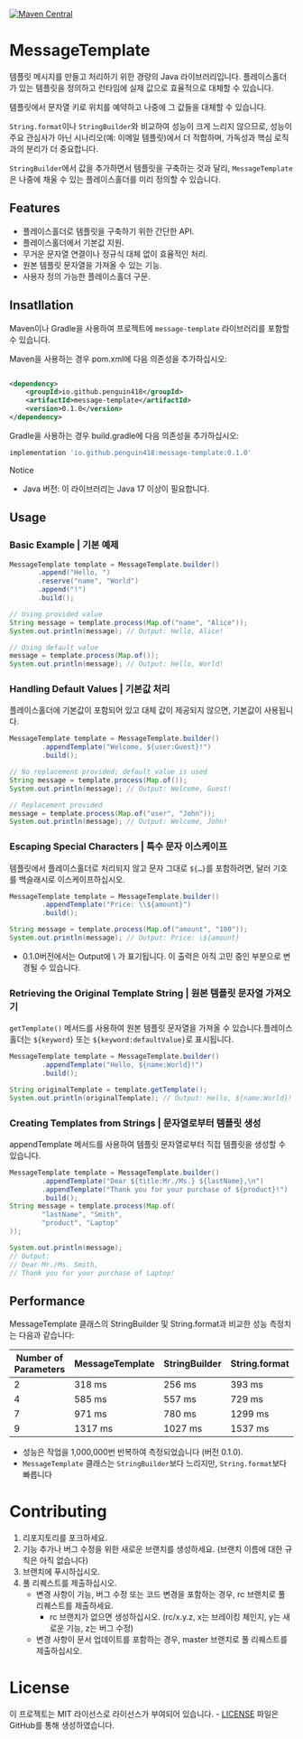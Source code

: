 [![Maven Central](https://img.shields.io/maven-central/v/io.github.penguin418/message-template.svg?label=Maven%20Central)](https://search.maven.org/artifact/io.github.penguin418/message-template)

# MessageTemplate

템플릿 메시지를 만들고 처리하기 위한 경량의 Java 라이브러리입니다.
플레이스홀더가 있는 템플릿을 정의하고 런타임에 실제 값으로 효율적으로 대체할 수 있습니다.

템플릿에서 문자열 키로 위치를 예약하고 나중에 그 값들을 대체할 수 있습니다.

`String.format`이나 `StringBuilder`와 비교하여 성능이 크게 느리지 않으므로, 성능이 주요 관심사가 아닌 시나리오(예: 이메일 템플릿)에서 더 적합하며, 가독성과 핵심 로직과의 분리가 더
중요합니다.

`StringBuilder`에서 값을 추가하면서 템플릿을 구축하는 것과 달리, `MessageTemplate`은 나중에 채울 수 있는 플레이스홀더를 미리 정의할 수 있습니다.

## Features

* 플레이스홀더로 템플릿을 구축하기 위한 간단한 API.
* 플레이스홀더에서 기본값 지원.
* 무거운 문자열 연결이나 정규식 대체 없이 효율적인 처리.
* 원본 템플릿 문자열을 가져올 수 있는 기능.
* 사용자 정의 가능한 플레이스홀더 구문.

## Insatllation

Maven이나 Gradle을 사용하여 프로젝트에 `message-template` 라이브러리를 포함할 수 있습니다.

Maven을 사용하는 경우 pom.xml에 다음 의존성을 추가하십시오:

```xml

<dependency>
    <groupId>io.github.penguin418</groupId>
    <artifactId>message-template</artifactId>
    <version>0.1.0</version>
</dependency>
```

Gradle을 사용하는 경우 build.gradle에 다음 의존성을 추가하십시오:

```gradle
implementation 'io.github.penguin418:message-template:0.1.0'
```

Notice

* Java 버전: 이 라이브러리는 Java 17 이상이 필요합니다.

## Usage

### Basic Example | 기본 예제

 ```java
MessageTemplate template = MessageTemplate.builder()
        .append("Hello, ")
        .reserve("name", "World")
        .append("!")
        .build();

// Using provided value
String message = template.process(Map.of("name", "Alice"));
System.out.println(message); // Output: Hello, Alice!

// Using default value
message = template.process(Map.of());
System.out.println(message); // Output: Hello, World!
 ```

### Handling Default Values | 기본값 처리

플레이스홀더에 기본값이 포함되어 있고 대체 값이 제공되지 않으면, 기본값이 사용됩니다.

```java
MessageTemplate template = MessageTemplate.builder()
        .appendTemplate("Welcome, ${user:Guest}!")
        .build();

// No replacement provided; default value is used
String message = template.process(Map.of());
System.out.println(message); // Output: Welcome, Guest!

// Replacement provided
message = template.process(Map.of("user", "John"));
System.out.println(message); // Output: Welcome, John!
```

### Escaping Special Characters | 특수 문자 이스케이프

템플릿에서 플레이스홀더로 처리되지 않고 문자 그대로 `${…}`를 포함하려면, 달러 기호를 백슬래시로 이스케이프하십시오.

```java
MessageTemplate template = MessageTemplate.builder()
        .appendTemplate("Price: \\${amount}")
        .build();

String message = template.process(Map.of("amount", "100"));
System.out.println(message); // Output: Price: \${amount}
```

* 0.1.0버전에서는 Output에 \ 가 표기됩니다. 이 출력은 아직 고민 중인 부분으로 변경될 수 있습니다. 

### Retrieving the Original Template String | 원본 템플릿 문자열 가져오기

`getTemplate()` 메서드를 사용하여 원본 템플릿 문자열을 가져올 수 있습니다.플레이스홀더는 `${keyword}` 또는 `${keyword:defaultValue}`로 표시됩니다.

```java
MessageTemplate template = MessageTemplate.builder()
        .appendTemplate("Hello, ${name:World}!")
        .build();

String originalTemplate = template.getTemplate();
System.out.println(originalTemplate); // Output: Hello, ${name:World}!
```

### Creating Templates from Strings | 문자열로부터 템플릿 생성

appendTemplate 메서드를 사용하여 템플릿 문자열로부터 직접 템플릿을 생성할 수 있습니다. 

```java
MessageTemplate template = MessageTemplate.builder()
        .appendTemplate("Dear ${title:Mr./Ms.} ${lastName},\n")
        .appendTemplate("Thank you for your purchase of ${product}!")
        .build();
String message = template.process(Map.of(
        "lastName", "Smith",
        "product", "Laptop"
));

System.out.println(message);
// Output:
// Dear Mr./Ms. Smith,
// Thank you for your purchase of Laptop!
```

## Performance

MessageTemplate 클래스의 StringBuilder 및 String.format과 비교한 성능 측정치는 다음과 같습니다:

| Number of Parameters | MessageTemplate | StringBuilder | String.format |
|----------------------|-----------------|---------------|---------------|
| 2                    | 318 ms          | 256 ms        | 393 ms        |
| 4                    | 585 ms          | 557 ms        | 729 ms        |
| 7                    | 971 ms          | 780 ms        | 1299 ms       |
| 9                    | 1317 ms         | 1027 ms       | 1537 ms       |

* 성능은 작업을 1,000,000번 반복하여 측정되었습니다 (버전 0.1.0).
* `MessageTemplate` 클래스는 `StringBuilder`보다 느리지만, `String.format`보다 빠릅니다

# Contributing

1. 리포지토리를 포크하세요.
2. 기능 추가나 버그 수정을 위한 새로운 브랜치를 생성하세요. (브랜치 이름에 대한 규칙은 아직 없습니다)
3. 브랜치에 푸시하십시오.
4. 풀 리퀘스트를 제출하십시오.
    - 변경 사항이 기능, 버그 수정 또는 코드 변경을 포함하는 경우, rc 브랜치로 풀 리퀘스트를 제출하세요.
        - rc 브랜치가 없으면 생성하십시오. (rc/x.y.z, x는 브레이킹 체인지, y는 새로운 기능, z는 버그 수정)
    - 변경 사항이 문서 업데이트를 포함하는 경우, master 브랜치로 풀 리퀘스트를 제출하십시오.

# License

이 프로젝트는 MIT 라이선스로 라이선스가 부여되어 있습니다. - [LICENSE](LICENSE) 파일은 GitHub를 통해 생성하였습니다.
